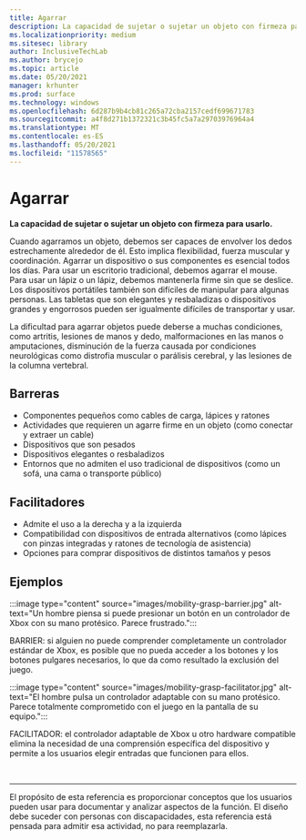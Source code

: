 ```yaml
---
title: Agarrar
description: La capacidad de sujetar o sujetar un objeto con firmeza para usarlo
ms.localizationpriority: medium
ms.sitesec: library
author: InclusiveTechLab
ms.author: brycejo
ms.topic: article
ms.date: 05/20/2021
manager: krhunter
ms.prod: surface
ms.technology: windows
ms.openlocfilehash: 6d287b9b4cb81c265a72cba2157cedf699671783
ms.sourcegitcommit: a4f8d271b1372321c3b45fc5a7a29703976964a4
ms.translationtype: MT
ms.contentlocale: es-ES
ms.lasthandoff: 05/20/2021
ms.locfileid: "11578565"
---
```

# <a name="grasp"></a>Agarrar

**La capacidad de sujetar o sujetar un objeto con firmeza para usarlo.**

Cuando agarramos un objeto, debemos ser capaces de envolver los dedos estrechamente alrededor de él. Esto implica flexibilidad, fuerza muscular y coordinación. Agarrar un dispositivo o sus componentes es esencial todos los días. Para usar un escritorio tradicional, debemos agarrar el mouse. Para usar un lápiz o un lápiz, debemos mantenerla firme sin que se deslice. Los dispositivos portátiles también son difíciles de manipular para algunas personas. Las tabletas que son elegantes y resbaladizas o dispositivos grandes y engorrosos pueden ser igualmente difíciles de transportar y usar.

La dificultad para agarrar objetos puede deberse a muchas condiciones, como artritis, lesiones de manos y dedo, malformaciones en las manos o amputaciones, disminución de la fuerza causada por condiciones neurológicas como distrofia muscular o parálisis cerebral, y las lesiones de la columna vertebral.

## <a name="barriers"></a>Barreras

* Componentes pequeños como cables de carga, lápices y ratones
* Actividades que requieren un agarre firme en un objeto (como conectar y extraer un cable)
* Dispositivos que son pesados
* Dispositivos elegantes o resbaladizos
* Entornos que no admiten el uso tradicional de dispositivos (como un sofá, una cama o transporte público)

## <a name="facilitators"></a>Facilitadores

* Admite el uso a la derecha y a la izquierda
* Compatibilidad con dispositivos de entrada alternativos (como lápices con pinzas integradas y ratones de tecnología de asistencia)
* Opciones para comprar dispositivos de distintos tamaños y pesos

## <a name="examples"></a>Ejemplos

:::image type="content" source="images/mobility-grasp-barrier.jpg" alt-text="Un hombre piensa si puede presionar un botón en un controlador de Xbox con su mano protésico. Parece frustrado.":::

BARRIER: si alguien no puede comprender completamente un controlador estándar de Xbox, es posible que no pueda acceder a los botones y los botones pulgares necesarios, lo que da como resultado la exclusión del juego.

:::image type="content" source="images/mobility-grasp-facilitator.jpg" alt-text="El hombre pulsa un controlador adaptable con su mano protésico. Parece totalmente comprometido con el juego en la pantalla de su equipo.":::

FACILITADOR: el controlador adaptable de Xbox u otro hardware compatible elimina la necesidad de una comprensión específica del dispositivo y permite a los usuarios elegir entradas que funcionen para ellos.


&nbsp;

[comment]: # (Instrucción Footer)
___
El propósito de esta referencia es proporcionar conceptos que los usuarios pueden usar para documentar y analizar aspectos de la función. El diseño debe suceder con personas con discapacidades, esta referencia está pensada para admitir esa actividad, no para reemplazarla. 